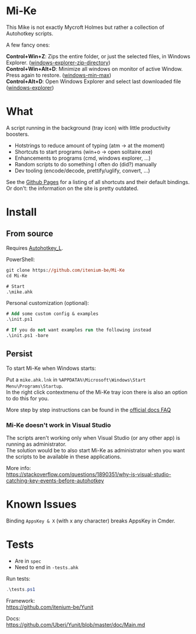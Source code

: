 Mi-Ke
=====
This Mike is not exactly Mycroft Holmes but rather a collection of Autohotkey scripts.

A few fancy ones:

**Control+Win+Z**: Zips the entire folder, or just the selected files, in Windows Explorer.
([windows-explorer-zip-directory](https://github.com/itenium-be/Mi-Ke/blob/master/scripts-windows-explorer/windows-explorer-zip-directory.ahk))  
**Control+Win+Alt+D**: Minimize all windows on monitor of active Window. Press again to restore.
([windows-min-max](https://github.com/itenium-be/Mi-Ke/blob/master/scripts-other/windows-min-max.ahk))  
**Control+Alt+D**: Open Windows Explorer and select last downloaded file ([windows-explorer](https://github.com/itenium-be/Mi-Ke/blob/master/scripts-windows-explorer/windows-explorer.ahk))  

# What

A script running in the background (tray icon) with little productivity boosters.

- Hotstrings to reduce amount of typing (atm -> at the moment)
- Shortcuts to start programs (win+o -> open solitaire.exe)
- Enhancements to programs (cmd, windows explorer, ...)
- Random scripts to do something I often do (did?) manually
- Dev tooling (encode/decode, prettify/uglify, convert, ...)

See the [Github Pages](https://itenium.be/Mi-Ke) for a listing of
all shortcuts and their default bindings.  
Or don't: the information on the site is pretty outdated.



# Install


## From source

Requires [Autohotkey_L](https://autohotkey.com/download).

PowerShell:
```ps
git clone https://github.com/itenium-be/Mi-Ke
cd Mi-Ke

# Start
.\mike.ahk
```

Personal customization (optional):  
```ps
# Add some custom config & examples
.\init.ps1

# If you do not want examples run the following instead
.\init.ps1 -bare
```

## Persist

To start Mi-Ke when Windows starts:

Put a `mike.ahk.lnk` in `%APPDATA%\Microsoft\Windows\Start Menu\Programs\Startup`.  
In the right click contextmenu of the Mi-Ke tray icon there is also an option to do this for you.

More step by step instructions can be found
in the [official docs FAQ](https://www.autohotkey.com/docs/FAQ.htm#Startup)


### Mi-Ke doesn't work in Visual Studio

The scripts aren't working only when Visual Studio (or any other app) is running as administrator.  
The solution would be to also start Mi-Ke as administrator when you want the scripts to be available
in these applications.

More info:  
https://stackoverflow.com/questions/1890351/why-is-visual-studio-catching-key-events-before-autohotkey


# Known Issues

Binding `AppsKey & X` (with x any character) breaks AppsKey in Cmder.


# Tests

- Are in `spec`
- Need to end in `-tests.ahk`

Run tests:  
```ps1
.\tests.ps1
```

Framework:  
https://github.com/itenium-be/Yunit

Docs:  
https://github.com/Uberi/Yunit/blob/master/doc/Main.md
